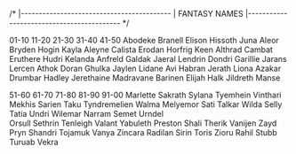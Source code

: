 /*
|------------------------------------------
| FANTASY NAMES
|------------------------------------------
*/

01-10		11-20		21-30		31-40			41-50
Abodeke		Branell		Elison		Hissoth			Juna
Aleor		Bryden					Hogin			Kayla
Aleyne		Calista		Erodan		Horfrig			Keen
Althrad		Cambat		Eruthere	Hudri			Kelanda
Anfreld					Galdak		Jaeral			Lendrin
			Dondri		Garillie	Jarans			Lercen
Athok		Doran		Ghulka		Jaylen			Lidane
Avi						Habran		Jerath			Liona
Azakar		Drumbar		Hadley		Jerethaine		Madravane
Barinen		Elijah		Halk		Jildreth		Manse

51-60		61-70		71-80		81-90			91-00
Marlette	Sakrath		Sylana		Tyemhein		Vinthari
Mekhis		Sarien		Taku		Tyndremelien	Walma
Melyemor	Sati		Talkar						Wilda
			Selly		Tatia		Undri			Wilemar
Narram		Semet					Urndel			
Orsull		Sethrin		Tenleigh	Valant			Yabuleth
Preston		Shali		Therik		Vanijen			Zayd
Pryn		Shandri		Tojamuk		Vanya			Zincara
Radilan		Sirin		Toris						Zioru
Rahil		Stubb		Turuab		Vekra			

